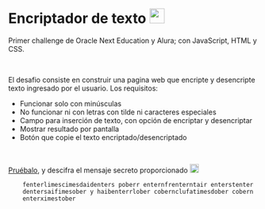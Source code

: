 # Encriptador de texto <img src="https://emojipedia-us.s3.amazonaws.com/source/microsoft-teams/337/locked-with-key_1f510.png" width="30">

Primer challenge de Oracle Next Education y Alura; con JavaScript, HTML y CSS.

<br>

El desafio consiste en construir una pagina web que encripte y desencripte texto ingresado por el usuario. Los requisitos:
- Funcionar solo con minúsculas
- No funcionar ni con letras con tilde ni caracteres especiales
- Campo para inserción de texto, con opción de encriptar y desencriptar
- Mostrar resultado por pantalla
- Botón que copie el texto encriptado/desencriptado

<br>

[Pruébalo](https://david-blanc.github.io/Encriptador/), y descifra el mensaje secreto proporcionado <img src="https://camo.githubusercontent.com/d8a298a9418a4fc4ae9acad30caf94fafbf34e864be73ecb4dc6a8b13f73b4b4/68747470733a2f2f656d6f6a6970656469612d75732e73332e616d617a6f6e6177732e636f6d2f736f757263652f6d6963726f736f66742d7465616d732f3333372f6261636b68616e642d696e6465782d706f696e74696e672d646f776e5f6c696768742d736b696e2d746f6e655f31663434372d31663366625f31663366622e706e67" width="18"></p>

```
    fenterlimescimesdaidenters poberr enternfrenterntair enterstenter
    dentersaifimesober y haibenterrlober cobernclufatimesdober cobern
    enterximestober
```
